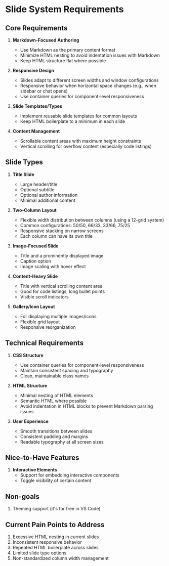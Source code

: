 # Slide System Requirements

## Core Requirements

1. **Markdown-Focused Authoring**
   - Use Markdown as the primary content format
   - Minimize HTML nesting to avoid indentation issues with Markdown
   - Keep HTML structure flat where possible

2. **Responsive Design**
   - Slides adapt to different screen widths and window configurations
   - Responsive behavior when horizontal space changes (e.g., when sidebar or chat opens)
   - Use container queries for component-level responsiveness

3. **Slide Templates/Types**
   - Implement reusable slide templates for common layouts
   - Keep HTML boilerplate to a minimum in each slide

4. **Content Management**
   - Scrollable content areas with maximum height constraints
   - Vertical scrolling for overflow content (especially code listings)

## Slide Types

1. **Title Slide**
   - Large header/title
   - Optional subtitle
   - Optional author information
   - Minimal additional content

2. **Two-Column Layout**
   - Flexible width distribution between columns (using a 12-grid system)
   - Common configurations: 50/50, 66/33, 33/66, 75/25
   - Responsive stacking on narrow screens
   - Each column can have its own title

3. **Image-Focused Slide**
   - Title and a prominently displayed image
   - Caption option
   - Image scaling with hover effect

4. **Content-Heavy Slide**
   - Title with vertical scrolling content area
   - Good for code listings, long bullet points
   - Visible scroll indicators

5. **Gallery/Icon Layout**
   - For displaying multiple images/icons
   - Flexible grid layout
   - Responsive reorganization

## Technical Requirements

1. **CSS Structure**
   - Use container queries for component-level responsiveness
   - Maintain consistent spacing and typography
   - Clean, maintainable class names

2. **HTML Structure**
   - Minimal nesting of HTML elements
   - Semantic HTML where possible
   - Avoid indentation in HTML blocks to prevent Markdown parsing issues

3. **User Experience**
   - Smooth transitions between slides
   - Consistent padding and margins
   - Readable typography at all screen sizes

## Nice-to-Have Features

1. **Interactive Elements**
   - Support for embedding interactive components
   - Toggle visibility of certain content

## Non-goals

1. Theming support (it's for free in VS Code)

## Current Pain Points to Address

1. Excessive HTML nesting in current slides
2. Inconsistent responsive behavior
3. Repeated HTML boilerplate across slides
4. Limited slide type options
5. Non-standardized column width management
